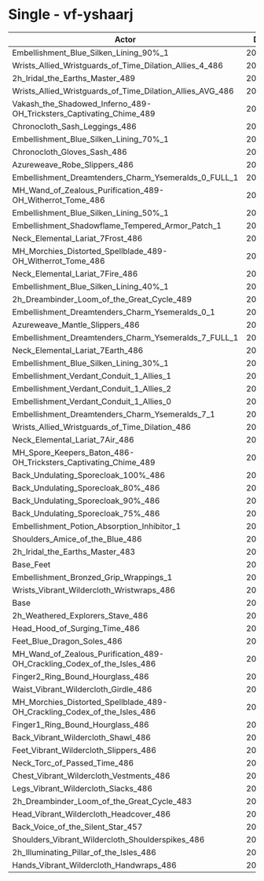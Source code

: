 # Single - vf-yshaarj
| Actor | DPS | Increase |
|---|:---:|:---:|
|Embellishment_Blue_Silken_Lining_90%_1|206106|2.21%|
|Wrists_Allied_Wristguards_of_Time_Dilation_Allies_4_486|205962|2.14%|
|2h_Iridal_the_Earths_Master_489|205308|1.81%|
|Wrists_Allied_Wristguards_of_Time_Dilation_Allies_AVG_486|205244|1.78%|
|Vakash_the_Shadowed_Inferno_489-OH_Tricksters_Captivating_Chime_489|205235|1.78%|
|Chronocloth_Sash_Leggings_486|205219|1.77%|
|Embellishment_Blue_Silken_Lining_70%_1|205115|1.72%|
|Chronocloth_Gloves_Sash_486|204991|1.66%|
|Azureweave_Robe_Slippers_486|204707|1.52%|
|Embellishment_Dreamtenders_Charm_Ysemeralds_0_FULL_1|204447|1.39%|
|MH_Wand_of_Zealous_Purification_489-OH_Witherrot_Tome_486|204135|1.23%|
|Embellishment_Blue_Silken_Lining_50%_1|204124|1.23%|
|Embellishment_Shadowflame_Tempered_Armor_Patch_1|203935|1.13%|
|Neck_Elemental_Lariat_7Frost_486|203842|1.09%|
|MH_Morchies_Distorted_Spellblade_489-OH_Witherrot_Tome_486|203778|1.06%|
|Neck_Elemental_Lariat_7Fire_486|203761|1.05%|
|Embellishment_Blue_Silken_Lining_40%_1|203700|1.02%|
|2h_Dreambinder_Loom_of_the_Great_Cycle_489|203617|0.98%|
|Embellishment_Dreamtenders_Charm_Ysemeralds_0_1|203592|0.96%|
|Azureweave_Mantle_Slippers_486|203572|0.95%|
|Embellishment_Dreamtenders_Charm_Ysemeralds_7_FULL_1|203458|0.90%|
|Neck_Elemental_Lariat_7Earth_486|203336|0.84%|
|Embellishment_Blue_Silken_Lining_30%_1|203193|0.77%|
|Embellishment_Verdant_Conduit_1_Allies_1|203055|0.70%|
|Embellishment_Verdant_Conduit_1_Allies_2|202975|0.66%|
|Embellishment_Verdant_Conduit_1_Allies_0|202972|0.66%|
|Embellishment_Dreamtenders_Charm_Ysemeralds_7_1|202835|0.59%|
|Wrists_Allied_Wristguards_of_Time_Dilation_486|202807|0.57%|
|Neck_Elemental_Lariat_7Air_486|202648|0.50%|
|MH_Spore_Keepers_Baton_486-OH_Tricksters_Captivating_Chime_489|202626|0.48%|
|Back_Undulating_Sporecloak_100%_486|202246|0.30%|
|Back_Undulating_Sporecloak_80%_486|202181|0.26%|
|Back_Undulating_Sporecloak_90%_486|202177|0.26%|
|Back_Undulating_Sporecloak_75%_486|202135|0.24%|
|Embellishment_Potion_Absorption_Inhibitor_1|202116|0.23%|
|Shoulders_Amice_of_the_Blue_486|202093|0.22%|
|2h_Iridal_the_Earths_Master_483|202028|0.19%|
|Base_Feet|201890|0.12%|
|Embellishment_Bronzed_Grip_Wrappings_1|201742|0.05%|
|Wrists_Vibrant_Wildercloth_Wristwraps_486|201649|0.00%|
|Base|201649|0.00%|
|2h_Weathered_Explorers_Stave_486|201602|-0.02%|
|Head_Hood_of_Surging_Time_486|201591|-0.03%|
|Feet_Blue_Dragon_Soles_486|201568|-0.04%|
|MH_Wand_of_Zealous_Purification_489-OH_Crackling_Codex_of_the_Isles_486|201539|-0.05%|
|Finger2_Ring_Bound_Hourglass_486|201481|-0.08%|
|Waist_Vibrant_Wildercloth_Girdle_486|201367|-0.14%|
|MH_Morchies_Distorted_Spellblade_489-OH_Crackling_Codex_of_the_Isles_486|201337|-0.15%|
|Finger1_Ring_Bound_Hourglass_486|201228|-0.21%|
|Back_Vibrant_Wildercloth_Shawl_486|201138|-0.25%|
|Feet_Vibrant_Wildercloth_Slippers_486|201114|-0.27%|
|Neck_Torc_of_Passed_Time_486|200913|-0.36%|
|Chest_Vibrant_Wildercloth_Vestments_486|200854|-0.39%|
|Legs_Vibrant_Wildercloth_Slacks_486|200746|-0.45%|
|2h_Dreambinder_Loom_of_the_Great_Cycle_483|200726|-0.46%|
|Head_Vibrant_Wildercloth_Headcover_486|200654|-0.49%|
|Back_Voice_of_the_Silent_Star_457|200462|-0.59%|
|Shoulders_Vibrant_Wildercloth_Shoulderspikes_486|200392|-0.62%|
|2h_Illuminating_Pillar_of_the_Isles_486|200378|-0.63%|
|Hands_Vibrant_Wildercloth_Handwraps_486|200310|-0.66%|
